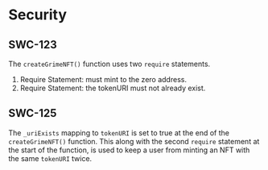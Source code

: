 # Security

## SWC-123
The `createGrimeNFT()` function uses two `require` statements.
  1) Require Statement: must mint to the zero address.
  2) Require Statement: the tokenURI must not already exist. 

## SWC-125
The `_uriExists` mapping to `tokenURI` is set to true at the end of the `createGrimeNFT()` function.
This along with the second `require` statement at the start of the function, is used to keep a user from minting an NFT with the same `tokenURI` twice.
